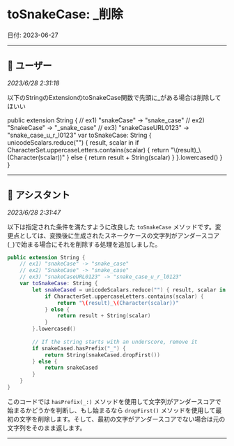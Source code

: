 # toSnakeCase: _削除

日付: 2023-06-27

---

## 👤 ユーザー
*2023/6/28 2:31:18*

以下のStringのExtensionのtoSnakeCase関数で先頭に\_がある場合は削除してほいい

public extension String {
    // ex1) "snakeCase" -&gt; "snake\_case"
    // ex2) "SnakeCase" -&gt; "\_snake\_case"
    // ex3) "snakeCaseURL0123" -&gt; "snake\_case\_u\_r\_l0123"
    var toSnakeCase: String {
        unicodeScalars.reduce("") { result, scalar in
            if CharacterSet.uppercaseLetters.contains(scalar) {
                return "\\(result)\_\\(Character(scalar))"
            } else {
                return result + String(scalar)
            }
        }.lowercased()
    }
}

---

## 🤖 アシスタント
*2023/6/28 2:31:47*

以下は指定された条件を満たすように改良した `toSnakeCase` メソッドです。変更点としては、変換後に生成されたスネークケースの文字列がアンダースコア(`_`)で始まる場合にそれを削除する処理を追加しました。

```swift
public extension String {
    // ex1) "snakeCase" -> "snake_case"
    // ex2) "SnakeCase" -> "snake_case"
    // ex3) "snakeCaseURL0123" -> "snake_case_u_r_l0123"
    var toSnakeCase: String {
        let snakeCased = unicodeScalars.reduce("") { result, scalar in
            if CharacterSet.uppercaseLetters.contains(scalar) {
                return "\(result)_\(Character(scalar))"
            } else {
                return result + String(scalar)
            }
        }.lowercased()
        
        // If the string starts with an underscore, remove it
        if snakeCased.hasPrefix("_") {
            return String(snakeCased.dropFirst())
        } else {
            return snakeCased
        }
    }
}
```

このコードでは `hasPrefix(_:)` メソッドを使用して文字列がアンダースコアで始まるかどうかを判断し、もし始まるなら `dropFirst()` メソッドを使用して最初の文字を削除します。そして、最初の文字がアンダースコアでない場合は元の文字列をそのまま返します。

---

